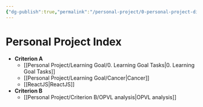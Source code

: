 ```yaml
---
{"dg-publish":true,"permalink":"/personal-project/0-personal-project-directory/","dgHomeLink":true,"dgPassFrontmatter":false}
---
```


# Personal Project Index
- **Criterion A**
	- [[Personal Project/Learning Goal/0. Learning Goal Tasks|0. Learning Goal Tasks]]
	- [[Personal Project/Learning Goal/Cancer|Cancer]]
	- [[ReactJS|ReactJS]]
- **Criterion B**
	- [[Personal Project/Criterion B/OPVL analysis|OPVL analysis]]